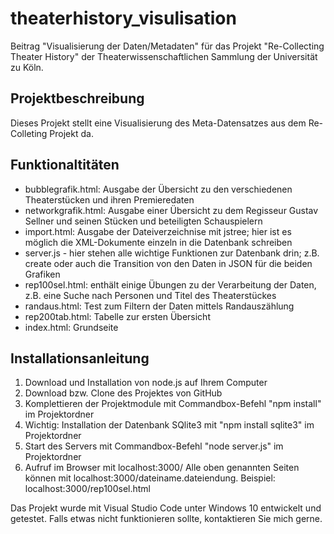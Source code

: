 # theaterhistory_visulisation
Beitrag "Visualisierung der Daten/Metadaten" für das Projekt "Re-Collecting Theater History" der Theaterwissenschaftlichen Sammlung der Universität zu Köln. 

## Projektbeschreibung
Dieses Projekt stellt eine Visualisierung des Meta-Datensatzes aus dem Re-Colleting Projekt da.

## Funktionaltitäten
- bubblegrafik.html: Ausgabe der Übersicht zu den verschiedenen Theaterstücken und ihren Premieredaten
- networkgrafik.html: Ausgabe einer Übersicht zu dem Regisseur Gustav Sellner und seinen Stücken und beteiligten Schauspielern
- import.html: Ausgabe der Dateiverzeichnise mit jstree; hier ist es möglich die XML-Dokumente einzeln in die Datenbank schreiben
- server.js - hier stehen alle wichtige Funktionen zur Datenbank drin; z.B. create oder auch die Transition von den Daten in JSON für die beiden Grafiken
- rep100sel.html: enthält einige Übungen zu der Verarbeitung der Daten, z.B. eine Suche nach Personen und Titel des Theaterstückes
- randaus.html: Test zum Filtern der Daten mittels Randauszählung
- rep200tab.html: Tabelle zur ersten Übersicht
- index.html: Grundseite

## Installationsanleitung
1. Download und Installation von node.js auf Ihrem Computer
2. Download bzw. Clone des Projektes von GitHub
3. Komplettieren der Projektmodule mit Commandbox-Befehl "npm install" im Projektordner
4. Wichtig: Installation der Datenbank SQlite3 mit "npm install sqlite3" im Projektordner
5. Start des Servers mit Commandbox-Befehl "node server.js" im Projektordner
6. Aufruf im Browser mit localhost:3000/
Alle oben genannten Seiten können mit localhost:3000/dateiname.dateiendung. Beispiel: localhost:3000/rep100sel.html

Das Projekt wurde mit Visual Studio Code unter Windows 10 entwickelt und getestet. Falls etwas nicht funktionieren sollte, kontaktieren Sie mich gerne. 

